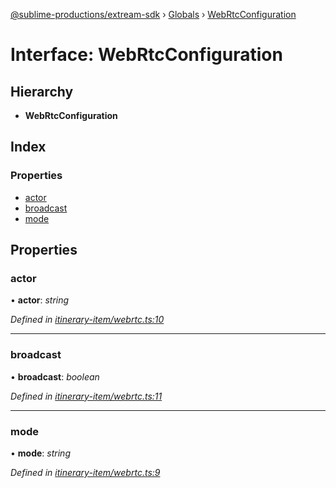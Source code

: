 [@sublime-productions/extream-sdk](../README.md) › [Globals](../globals.md) › [WebRtcConfiguration](webrtcconfiguration.md)

# Interface: WebRtcConfiguration

## Hierarchy

* **WebRtcConfiguration**

## Index

### Properties

* [actor](webrtcconfiguration.md#actor)
* [broadcast](webrtcconfiguration.md#broadcast)
* [mode](webrtcconfiguration.md#mode)

## Properties

###  actor

• **actor**: *string*

*Defined in [itinerary-item/webrtc.ts:10](https://github.com/Extream-SaaS/ex-sdk/blob/be861a6/src/itinerary-item/webrtc.ts#L10)*

___

###  broadcast

• **broadcast**: *boolean*

*Defined in [itinerary-item/webrtc.ts:11](https://github.com/Extream-SaaS/ex-sdk/blob/be861a6/src/itinerary-item/webrtc.ts#L11)*

___

###  mode

• **mode**: *string*

*Defined in [itinerary-item/webrtc.ts:9](https://github.com/Extream-SaaS/ex-sdk/blob/be861a6/src/itinerary-item/webrtc.ts#L9)*
